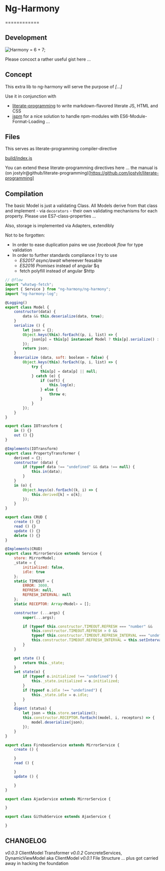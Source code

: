 # Ng-Harmony
============

## Development

![Harmony = 6 + 7;](logo.png "Harmony - Fire in my eyes")

Please concoct a rather useful gist here ...

## Concept

This extra lib to ng-harmony will serve the purpose of *[...]*

Use it in conjunction with

* [literate-programming](http://npmjs.org/packages/literate-programming "click for npm-package-homepage") to write markdown-flavored literate JS, HTML and CSS
* [jspm](https://www.npmjs.com/package/jspm "click for npm-package-homepage") for a nice solution to handle npm-modules with ES6-Module-Format-Loading ...

## Files

This serves as literate-programming compiler-directive

[build/index.js](#Compilation "save:")

You can extend these literate-programming directives here ... the manual is (on jostylr@github/literate-programming)[https://github.com/jostylr/literate-programming]

## Compilation

The basic Model is just a validating Class.
All Models derive from that class and implement - via `decorators` - their
own validating mechanisms for each property.
Please use ES7-class-properties ...

Also, storage is implemented via Adapters, extendibly

Not to be forgotten:
* In order to ease duplication pains we use _facebook flow_ for type validation
* In order to further standards compliance I try to use
    - _ES2017 async/await_ whereever feasable
    - _ES2016 Promises_ instead of angular $q
    - fetch polyfill instead of angular $http

```javascript
// @flow
import "whatwg-fetch";
import { Service } from "ng-harmony/ng-harmony";
import "ng-harmony-log";
```

```javascript
@Logging()
export class Model {
    constructor(data) {
        data && this.deserialize(data, true);
    }
    serialize () {
        let json = {};
        Object.keys(this).forEach((p, i, list) => {
            json[p] = this[p] instanceof Model ? this[p].serialize() : this[p];
        });
        return json;
    }
    deserialize (data, soft: boolean = false) {
        Object.keys(this).forEach((p, i, list) => {
            try {
                this[p] = data[p] || null;
            } catch (e) {
                if (soft) {
                    this.log(e);
                } else {
                    throw e;
                }
            }
        });
    }
}

export class IOTransform {
    in () {}
    out () {}
}

@Implements(IOTransform)
export class PropertyTransformer {
    derived = {};
    constructor (data) {
        if (typeof data !== "undefined" && data !== null) {
            this.in(data);
        }
    }
    in (o) {
        Object.keys(o).forEach((k, i) => {
            this.derived[k] = o[k];
        });
    }
}

export class CRUD {
    create () {}
    read () {}
    update () {}
    delete () {}
}

@Implements(CRUD)
export class MirrorService extends Service {
    store: MirrorModel;
    _state = {
        initialized: false,
        idle: true
    };
    static TIMEOUT = {
        ERROR: 3000,
        REFRESH: null,
        REFRESH_INTERVAL: null
    };
    static RECEPTOR: Array<Model> = [];

    constructor (...args) {
        super(...args);

        if (typeof this.constructor.TIMEOUT.REFRESH === "number" &&
            this.constructor.TIMEOUT.REFRESH > 0 &&
            typeof this.constructor.TIMEOUT.REFRESH_INTERVAL === "undefined") {
            this.constructor.TIMEOUT.REFRESH_INTERVAL = this.setInterval(this.constructor.TIMEOUT.REFRESH, this.read);
        }
    }

    get state () {
        return this._state;
    }
    set state(o) {
        if (typeof o.initialized !== "undefined") {
            this._state.initialized = o.initialized;
        }
        if (typeof o.idle !== "undefined") {
            this._state.idle = o.idle;
        }
    }
    digest (status) {
        let json = this.store.serialize();
        this.constructor.RECEPTOR.forEach((model, i, receptors) => {
            model.deserialize(json);
        });
    }
}

export class FirebaseService extends MirrorService {
    create () {

    }
    read () {

    }
    update () {

    }
}

export class AjaxService extends MirrorService {

}

export class GithubService extends AjaxService {

}
```

## CHANGELOG
*v0.0.3* ClientModel Transformer
*v0.0.2* ConcreteServices, DynamicViewModel aka ClientModel
*v0.0.1* File Structure ... plus got carried away in hacking the foundation
